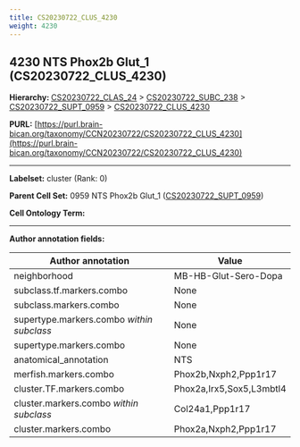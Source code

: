 ```yaml
---
title: CS20230722_CLUS_4230
weight: 4230
---
```

## 4230 NTS Phox2b Glut_1 (CS20230722_CLUS_4230)
<b>Hierarchy: </b>
[CS20230722_CLAS_24](../CS20230722_CLAS_24) >
[CS20230722_SUBC_238](../CS20230722_SUBC_238) >
[CS20230722_SUPT_0959](../CS20230722_SUPT_0959) >
[CS20230722_CLUS_4230](../CS20230722_CLUS_4230)

**PURL:** [https://purl.brain-bican.org/taxonomy/CCN20230722/CS20230722_CLUS_4230](https://purl.brain-bican.org/taxonomy/CCN20230722/CS20230722_CLUS_4230)

---


**Labelset:** cluster (Rank: 0)

**Parent Cell Set:** 0959 NTS Phox2b Glut_1 ([CS20230722_SUPT_0959](../CS20230722_SUPT_0959))



**Cell Ontology Term:** 

[MARKER GENES.]: #


---

[TRANSFERRED ANNOTATIONS.]: #


[AUTHOR ANNOTATION FIELDS.]: #


**Author annotation fields:**

| Author annotation | Value |
|-------------------|-------|
|neighborhood|MB-HB-Glut-Sero-Dopa|
|subclass.tf.markers.combo|None|
|subclass.markers.combo|None|
|supertype.markers.combo _within subclass_|None|
|supertype.markers.combo|None|
|anatomical_annotation|NTS|
|merfish.markers.combo|Phox2b,Nxph2,Ppp1r17|
|cluster.TF.markers.combo|Phox2a,Irx5,Sox5,L3mbtl4|
|cluster.markers.combo _within subclass_|Col24a1,Ppp1r17|
|cluster.markers.combo|Phox2a,Nxph2,Ppp1r17|
